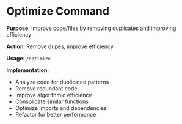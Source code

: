 # Optimize Command

**Purpose**: Improve code/files by removing duplicates and improving efficiency

**Action**: Remove dupes, improve efficiency

**Usage**: `/optimize`

**Implementation**:
- Analyze code for duplicated patterns
- Remove redundant code
- Improve algorithmic efficiency
- Consolidate similar functions
- Optimize imports and dependencies
- Refactor for better performance
